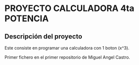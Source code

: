 PROYECTO CALCULADORA 4ta POTENCIA
=======================================

Descripción del proyecto
------------------------

Este consiste en programar una calculadora con 1 boton (x^3).

Primer fichero en el primer repositorio de Miguel Angel Castro.



